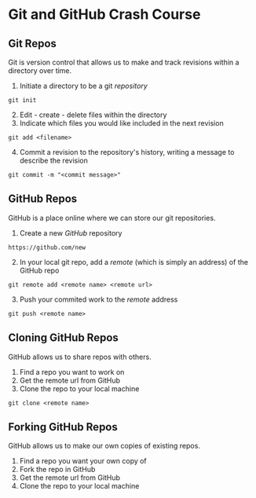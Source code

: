 # Git and GitHub Crash Course

## Git Repos

Git is version control that allows us to make and track revisions within a directory over time.

1) Initiate a directory to be a git *repository*

```
git init
```

2) Edit - create - delete files within the directory
3) Indicate which files you would like included in the next revision

```
git add <filename>
```

4) Commit a revision to the repository's history, writing a message to describe the revision

```
git commit -m "<commit message>"
```

## GitHub Repos

GitHub is a place online where we can store our git repositories.

1) Create a new *GitHub* repository

```
https://github.com/new
```

2) In your local git repo, add a *remote* (which is simply an address) of the GitHub repo

```
git remote add <remote name> <remote url>
```

3) Push your commited work to the *remote* address

```
git push <remote name>
```

## Cloning GitHub Repos

GitHub allows us to share repos with others.

1) Find a repo you want to work on
2) Get the remote url from GitHub
3) Clone the repo to your local machine

```
git clone <remote name>
```

## Forking GitHub Repos

GitHub allows us to make our own copies of existing repos.

1) Find a repo you want your own copy of
2) Fork the repo in GitHub
3) Get the remote url from GitHub
4) Clone the repo to your local machine
